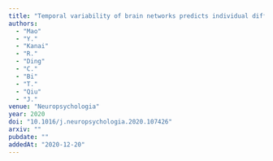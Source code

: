 ```yaml
---
title: "Temporal variability of brain networks predicts individual differences in bistable perception"
authors:
  - "Mao"
  - "Y."
  - "Kanai"
  - "R."
  - "Ding"
  - "C."
  - "Bi"
  - "T."
  - "Qiu"
  - "J."
venue: "Neuropsychologia"
year: 2020
doi: "10.1016/j.neuropsychologia.2020.107426"
arxiv: ""
pubdate: ""
addedAt: "2020-12-20"
---
```

